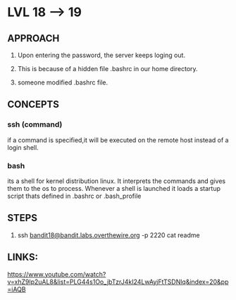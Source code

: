 # LVL 18 --> 19
## APPROACH
1. Upon entering the password, the server keeps loging out.

2. This is because of a hidden file .bashrc in our home directory.

3. someone modified .bashrc file.



## CONCEPTS
 
### ssh (command)
 if a command is specified,it will be executed on the remote host instead of a login shell. 

### bash
its a shell for kernel distribution linux. It interprets the commands and gives them to the os to process. Whenever a shell is launched it loads a startup script thats defined in .bashrc or .bash_profile
              
              
    

 ## STEPS

1. ssh bandit18@bandit.labs.overthewire.org -p 2220 cat readme

      
 ## LINKS:

https://www.youtube.com/watch?v=xhZ9lp2uAL8&list=PLG44s1Oo_jbTzrJ4kI24LwAyjFtTSDNlq&index=20&pp=iAQB
